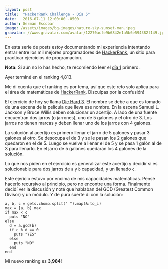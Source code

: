 ```yaml
---
layout: post
title:  "HackerRank Challenge - Día 5"
date:   2016-07-11 12:00:00 -0500
author: Germán Escobar
image: /assets/images/bg-images/nature-sky-sunset-man.jpeg
gravatar: //www.gravatar.com/avatar/12270acfe9b6842e1a5b6e594382f149.jpg?s=80
---
```


En esta serie de posts estoy documentando mi experiencia intentando entrar entre los mil mejores programadores de <a href="https://www.hackerrank.com" target="_blank">HackerRank</a>, un sitio para practicar ejercicios de programación.

**Nota:** Si aún no lo has hecho, te recomiendo leer el <a href="/hackerrank-challenge-dia-1/">día 1</a> primero.

Ayer terminé en el ranking 4,813.

Me di cuenta que el ranking es por tema, así que este reto solo aplica para el área de matemáticas de <a href="https://www.hackerrank.com" target="_blank">HackerRank</a>. Disculpas por la confusión!

El ejercicio de hoy se llama <a href="https://www.hackerrank.com/challenges/die-hard-3" target="_blank">Die Hard 3</a>. El nombre se debe a que es tomado de una escena de la película que lleva ese nombre. En la escena Samuel L. Jackson y Bruce Willis deben solucionar un acertijo. A lado de una fuente encuentran dos jarros (o jarrones), uno de 5 galones y el otro de 3. Los jarros no tienen marcas y deben llenar uno de los jarros con 4 galones.

La solución al acertijo es primero llenar el jarro de 5 galones y pasar 3 galones al otro. Se desocupa el de 3 y se le pasan los 2 galones que quedaron en el de 5. Luego se vuelve a llenar el de 5 y se pasa 1 galón al de 3 para llenarlo. En el jarro de 5 galones quedaran los 4 galones de la solución.

Lo que nos piden en el ejercicio es generalizar este acertijo y decidir si es solucionable para dos jarros de `a` y `b` capacidad, y un llenado `c`.

Este ejericio estuvo por encima de mis capacidades matemáticas. Pensé hacerlo recursivo al principio, pero no encontre una forma. Finalmente decidí ver la discusión y noté que hablaban del GCD (Greatest Common Divisor) y un módulo. Y de pura suerte di con la solución:

<pre><code class="language-ruby">a, b, c = gets.chomp.split(" ").map(&:to_i)
max = [a, b].max
if max < c
  puts "NO"
else
  d = a.gcd(b)
  if c % d == 0
    puts "YES"
  else
    puts "NO"
  end
end</code></pre>

Mi nuevo ranking es **3,984**!
